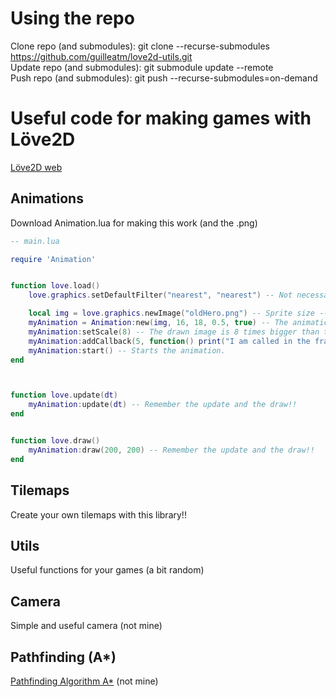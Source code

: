 # Using the repo
Clone repo (and submodules): git clone --recurse-submodules https://github.com/guilleatm/love2d-utils.git  
Update repo (and submodules): git submodule update --remote  
Push repo (and submodules): git push --recurse-submodules=on-demand  

# Useful code for making games with Löve2D

[Löve2D web](https://love2d.org/wiki/Main_Page)

## Animations

Download Animation.lua for making this work (and the .png)

```lua
-- main.lua

require 'Animation'


function love.load()
	love.graphics.setDefaultFilter("nearest", "nearest") -- Not necessary, it is for loading correctly pixelart images.

	local img = love.graphics.newImage("oldHero.png") -- Sprite size --> 16 x 18
	myAnimation = Animation:new(img, 16, 18, 0.5, true) -- The animation takes 0.5 seconds and loops until myAnimation:stop()
	myAnimation:setScale(8) -- The drawn image is 8 times bigger than the real size.
	myAnimation:addCallback(5, function() print("I am called in the frame 5!!") end) -- Each time the animation reaches the 5 frame, this function is called.
	myAnimation:start() -- Starts the animation.
end



function love.update(dt)
	myAnimation:update(dt) -- Remember the update and the draw!!
end


function love.draw()
	myAnimation:draw(200, 200) -- Remember the update and the draw!!
end
```

## Tilemaps

Create your own tilemaps with this library!!

## Utils

Useful functions for your games (a bit random)

## Camera

Simple and useful camera (not mine)

## Pathfinding (A*)

[Pathfinding Algorithm A*](https://github.com/lattejed/a-star-lua) (not mine)
